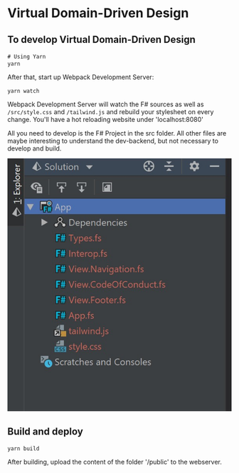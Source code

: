 # Virtual Domain-Driven Design

## To develop Virtual Domain-Driven Design

```
# Using Yarn
yarn
```

After that, start up Webpack Development Server:

```
yarn watch
```

Webpack Development Server will watch the F# sources as well as `/src/style.css` and `/tailwind.js` and rebuild your stylesheet on every change. You'll have a hot reloading website under 'localhost:8080'

All you need to develop is the F# Project in the src folder. All other files are maybe interesting to understand the dev-backend, but not necessary to develop and build.

![fsharp-project](./public/img/readme.png)

## Build and deploy

```
yarn build
```

After building, upload the content of the folder '/public' to the webserver.